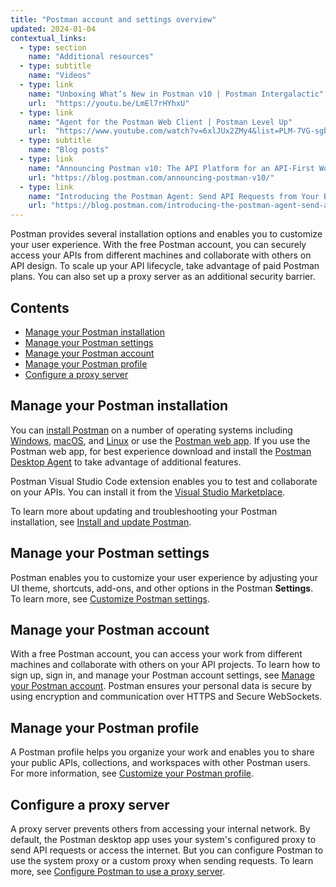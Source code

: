 ```yaml
---
title: "Postman account and settings overview"
updated: 2024-01-04
contextual_links:
  - type: section
    name: "Additional resources"
  - type: subtitle
    name: "Videos"
  - type: link
    name: "Unboxing What’s New in Postman v10 | Postman Intergalactic"
    url:  "https://youtu.be/LmEl7rHYhxU"
  - type: link
    name: "Agent for the Postman Web Client | Postman Level Up"
    url:  "https://www.youtube.com/watch?v=6xlJUx2ZMy4&list=PLM-7VG-sgbtC5tNXxd28cmePSa9BYwqeU&index=3"
  - type: subtitle
    name: "Blog posts"
  - type: link
    name: "Announcing Postman v10: The API Platform for an API-First World"
    url: "https://blog.postman.com/announcing-postman-v10/"
  - type: link
    name: "Introducing the Postman Agent: Send API Requests from Your Browser without Limits"
    url: "https://blog.postman.com/introducing-the-postman-agent-send-api-requests-from-your-browser-without-limits/"
---
```


Postman provides several installation options and enables you to customize your user experience. With the free Postman account, you can securely access your APIs from different machines and collaborate with others on API design. To scale up your API lifecycle, take advantage of paid Postman plans. You can also set up a proxy server as an additional security barrier.

## Contents

* [Manage your Postman installation](#manage-your-postman-installation)
* [Manage your Postman settings](#manage-your-postman-settings)
* [Manage your Postman account](#manage-your-postman-account)
* [Manage your Postman profile](#manage-your-postman-profile)
* [Configure a proxy server](#configure-a-proxy-server)

## Manage your Postman installation

You can [install Postman](/docs/getting-started/installation/installation-and-updates) on a number of operating systems including [Windows](/docs/getting-started/installation/installation-and-updates/#install-postman-on-windows), [macOS](/docs/getting-started/installation/installation-and-updates/#install-postman-on-mac), and [Linux](/docs/getting-started/installation/installation-and-updates/#install-postman-on-linux) or use the [Postman web app](/docs/getting-started/installation/installation-and-updates/#use-the-postman-web-app). If you use the Postman web app, for best experience download and install the [Postman Desktop Agent](/docs/getting-started/basics/about-postman-agent/#the-postman-desktop-agent) to take advantage of additional features.

Postman Visual Studio Code extension enables you to test and collaborate on your APIs. You can install it from the [Visual Studio Marketplace](https://marketplace.visualstudio.com/items?itemName=Postman.postman-for-vscode).

To learn more about updating and troubleshooting your Postman installation, see [Install and update Postman](/docs/getting-started/installation/installation-and-updates).

## Manage your Postman settings

Postman enables you to customize your user experience by adjusting your UI theme, shortcuts, add-ons, and other options in the Postman **Settings**. To learn more, see [Customize Postman settings](/docs/getting-started/installation/settings/).

## Manage your Postman account

With a free Postman account, you can access your work from different machines and collaborate with others on your API projects. To learn how to sign up, sign in, and manage your Postman account settings, see [Manage your Postman account](/docs/getting-started/installation/postman-account/#upgrading-your-account). Postman ensures your personal data is secure by using encryption and communication over HTTPS and Secure WebSockets.

## Manage your Postman profile

A Postman profile helps you organize your work and enables you to share your public APIs, collections, and workspaces with other Postman users. For more information, see [Customize your Postman profile](/docs/getting-started/installation/postman-profile/).

## Configure a proxy server

A proxy server prevents others from accessing your internal network. By default, the Postman desktop app uses your system's configured proxy to send API requests or access the internet. But you can configure Postman to use the system proxy or a custom proxy when sending requests. To learn more, see [Configure Postman to use a proxy server](/docs/getting-started/installation/proxy/).